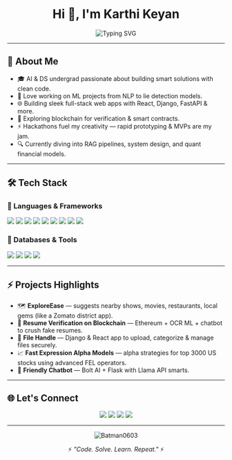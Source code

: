 <h1 align="center">Hi 👋, I'm Karthi Keyan</h1>

<p align="center">
  <img src="https://readme-typing-svg.herokuapp.com?font=Fira+Code&size=24&pause=1000&color=00F7FF&width=435&lines=AI+%26+DS+Engineer;Full-Stack+Developer;ML+%7C+Blockchain+Explorer;Always+coding+something+cool..." alt="Typing SVG" />
</p>

---

## 🚀 About Me

- 🎓 AI & DS undergrad passionate about building smart solutions with clean code.  
- 🤖 Love working on ML projects from NLP to lie detection models.  
- 🌐 Building sleek full-stack web apps with React, Django, FastAPI & more.  
- 🔗 Exploring blockchain for verification & smart contracts.  
- ⚡ Hackathons fuel my creativity — rapid prototyping & MVPs are my jam.  
- 🔍 Currently diving into RAG pipelines, system design, and quant financial models.

---

## 🛠 Tech Stack

### 🚀 Languages & Frameworks
<p>
  <img src="https://img.shields.io/badge/-Python-3776AB?style=for-the-badge&logo=python" />
  <img src="https://img.shields.io/badge/-Java-007396?style=for-the-badge&logo=java" />
  <img src="https://img.shields.io/badge/-C-00599C?style=for-the-badge&logo=c" />
  <img src="https://img.shields.io/badge/-JavaScript-F7DF1E?style=for-the-badge&logo=javascript&logoColor=black" />
  <img src="https://img.shields.io/badge/-Node.js-339933?style=for-the-badge&logo=node.js&logoColor=white" />
  <img src="https://img.shields.io/badge/-React-61DAFB?style=for-the-badge&logo=react&logoColor=black" />
  <img src="https://img.shields.io/badge/-Next.js-000000?style=for-the-badge&logo=next.js" />
  <img src="https://img.shields.io/badge/-Django-092E20?style=for-the-badge&logo=django" />
  <img src="https://img.shields.io/badge/-FastAPI-009688?style=for-the-badge&logo=fastapi" />
</p>

### 💾 Databases & Tools
<p>
  <img src="https://img.shields.io/badge/-MongoDB-4EA94B?style=for-the-badge&logo=mongodb" />
  <img src="https://img.shields.io/badge/-Firebase-FFCA28?style=for-the-badge&logo=firebase" />
  <img src="https://img.shields.io/badge/-Supabase-3ECF8E?style=for-the-badge&logo=supabase" />
  <img src="https://img.shields.io/badge/-MySQL-4479A1?style=for-the-badge&logo=mysql" />
</p>

---

## ⚡ Projects Highlights

- 🗺 **ExploreEase** — suggests nearby shows, movies, restaurants, local gems (like a Zomato district app).
- 📝 **Resume Verification on Blockchain** — Ethereum + OCR ML + chatbot to crush fake resumes.
- 📂 **File Handle** — Django & React app to upload, categorize & manage files securely.
- 📈 **Fast Expression Alpha Models** — alpha strategies for top 3000 US stocks using advanced FEL operators.
- 🤖 **Friendly Chatbot** — Bolt AI + Flask with Llama API smarts.

---

## 🌐 Let's Connect

<p align="center">
  <a href="mailto:karthikeyan060311@gmail.com"><img src="https://img.shields.io/badge/Gmail-D14836?style=for-the-badge&logo=gmail&logoColor=white" /></a>
  <a href="https://linkedin.com/in/karthikeyan-k-r-494a0a2a1"><img src="https://img.shields.io/badge/LinkedIn-0A66C2?style=for-the-badge&logo=linkedin&logoColor=white" /></a>
  <a href="https://github.com/Batman0603"><img src="https://img.shields.io/badge/GitHub-100000?style=for-the-badge&logo=github&logoColor=white" /></a>
  <a href="https://instagram.com/dany_koker_11kr"><img src="https://img.shields.io/badge/Instagram-E4405F?style=for-the-badge&logo=instagram&logoColor=white" /></a>
</p>

---

<p align="center">
  <img src="https://komarev.com/ghpvc/?username=Batman0603&label=Profile%20views&color=0e75b6&style=flat" alt="Batman0603" />
</p>

<p align="center">⚡ <i>"Code. Solve. Learn. Repeat."</i> ⚡</p>
